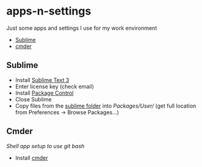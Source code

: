 # apps-n-settings
Just some apps and settings I use for my work environment

- [Sublime](#sublime)
- [cmder](#cmder)

## Sublime
- Install [Sublime Text 3](http://www.sublimetext.com/3)
- Enter license key (check email)
- Install [Package Control](https://packagecontrol.io/installation)
- Close Sublime
- Copy files from the [sublime folder](sublime) into *Packages/User/* (get full location from Preferences -> Browse Packages...)

## Cmder
*Shell app setup to use git bash*

- Install [cmder](http://cmder.net/)

